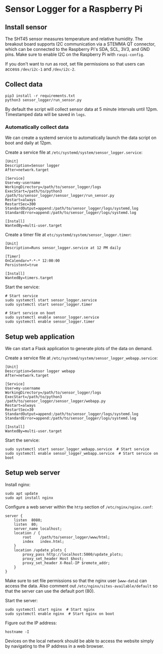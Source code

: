 # Sensor Logger for a Raspberry Pi

## Install sensor

The SHT45 sensor measures temperature and relative humidity. The
breakout board supports I2C communication via a STEMMA QT connector,
which can be connected to the Raspberry Pi's SDA, SCL, 3V3, and GND
pins. Make sure to enable I2C on the Raspberry Pi with `raspi-config`.

If you don't want to run as root, set file permissions so that users
can access `/dev/i2c-1` and `/dev/i2c-2`.

## Collect data

```
pip3 install -r requirements.txt
python3 sensor_logger/run_sensor.py
```

By default the script will collect sensor data at 5 minute intervals
until 12pm. Timestamped data will be saved in `logs`.

### Automatically collect data

We can create a systemd service to automatically launch the data
script on boot and daily at 12pm.

Create a service file at `/etc/systemd/system/sensor_logger.service`:
```
[Unit]
Description=Sensor logger
After=network.target

[Service]
User=my-username
WorkingDirectory=/path/to/sensor_logger/logs
ExecStart=/path/to/python3 /path/to/sensor_logger/sensor_logger/run_sensor.py
Restart=always
RestartSec=300
StandardOutput=append:/path/to/sensor_logger/logs/systemd.log
StandardError=append:/path/to/sensor_logger/logs/systemd.log

[Install]
WantedBy=multi-user.target
```

Create a timer file at `etc/systemd/system/sensor_logger.timer`:
```
[Unit]
Description=Runs sensor_logger.service at 12 PM daily

[Timer]
OnCalendar=*-*-* 12:00:00
Persistent=true

[Install]
WantedBy=timers.target
```

Start the service:
```
# Start service
sudo systemctl start sensor_logger.service
sudo systemctl start sensor_logger.timer

# Start service on boot
sudo systemctl enable sensor_logger.service
sudo systemctl enable sensor_logger.timer
```

## Setup web application

We can start a Flask application to generate plots of the data on
demand.

Create a service file at `/etc/systemd/system/sensor_logger_webapp.service`:
```
[Unit]
Description=Sensor logger webapp
After=network.target

[Service]
User=my-username
WorkingDirectory=/path/to/sensor_logger/logs
ExecStart=/path/to/python3 /path/to/sensor_logger/sensor_logger/webapp.py
Restart=always
RestartSec=30
StandardOutput=append:/path/to/sensor_logger/logs/systemd.log
StandardError=append:/path/to/sensor_logger/logs/systemd.log

[Install]
WantedBy=multi-user.target
```

Start the service:
```
sudo systemctl start sensor_logger_webapp.service  # Start service
sudo systemctl enable sensor_logger_webapp.service  # Start service on boot
```

## Setup web server

Install nginx:
```
sudo apt update
sudo apt install nginx
```

Configure a web server within the `http` section of
`/etc/nginx/nginx.conf`:
```
server {
	listen	8080;
	listen	80;
	server_name	localhost;
	location / {
		root	/path/to/sensor_logger/www/html;
		index	index.html;
	}
	location /update_plots {
		proxy_pass http://localhost:5000/update_plots;
		proxy_set_header Host $host;
		proxy_set_header X-Real-IP $remote_addr;
	}
}
```
Make sure to set file permissions so that the nginx user (`www-data`)
can access the data. Also comment out
`/etc/nginx/sites-available/default` so that the server can use the
default port (80).

Start the server:
```
sudo systemctl start nginx  # Start nginx
sudo systemctl enable nginx  # Start nginx on boot
```

Figure out the IP address:
```
hostname -I
```
Devices on the local network should be able to access the website
simply by navigating to the IP address in a web browser.